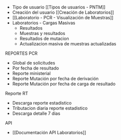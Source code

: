 - Tipo de usuario [[Tipos de usuarios - PNTM]]
- Creación del usuario [[Creación de Laboratorios]]
- [[Laboratorio - PCR - Visualización de Muestras]]
- Laboratorios - Cargas Masivas
	- Resultados
	- Muestras y resultados
	- Resultados de mutacion
	- Actualizacion masiva de muestras actualizadas

REPORTES
PCR
-   Global de solicitudes
-   Por fecha de resultado
-   Reporte ministerial
-   Reporte Mutación por fecha de derivación
-   Reporte Mutación por fecha de carga de resultado

Reporte RT

-   Descarga reporte estadistico
-   Tributacion diaria reporte estadistico
-   Descarga detalle 7 dias

API
- [[Documentación API Laboratorios]] 